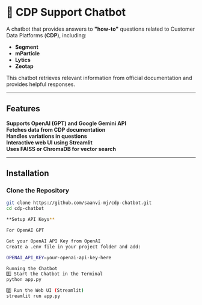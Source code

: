# 🤖 CDP Support Chatbot  

A chatbot that provides answers to **"how-to"** questions related to Customer Data Platforms (**CDP**), including:  
- **Segment**  
- **mParticle**  
- **Lytics**  
- **Zeotap**  

This chatbot retrieves relevant information from official documentation and provides helpful responses.  

---

## Features  
**Supports OpenAI (GPT) and Google Gemini API**  
**Fetches data from CDP documentation**  
**Handles variations in questions**  
**Interactive web UI using Streamlit**  
**Uses FAISS or ChromaDB for vector search**  

---

## Installation  

### **Clone the Repository**  
```bash
git clone https://github.com/saanvi-mj/cdp-chatbot.git
cd cdp-chatbot

**Setup API Keys**

For OpenAI GPT

Get your OpenAI API Key from OpenAI
Create a .env file in your project folder and add:

OPENAI_API_KEY=your-openai-api-key-here

Running the Chatbot
1️⃣ Start the Chatbot in the Terminal
python app.py

2️⃣ Run the Web UI (Streamlit)
streamlit run app.py
